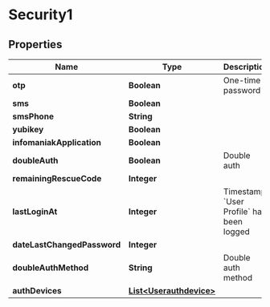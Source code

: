 

# Security1


## Properties

| Name | Type | Description | Notes |
|------------ | ------------- | ------------- | -------------|
|**otp** | **Boolean** | One-time password |  [optional] |
|**sms** | **Boolean** |  |  [optional] |
|**smsPhone** | **String** |  |  [optional] |
|**yubikey** | **Boolean** |  |  [optional] |
|**infomaniakApplication** | **Boolean** |  |  [optional] |
|**doubleAuth** | **Boolean** | Double auth |  [optional] |
|**remainingRescueCode** | **Integer** |  |  [optional] |
|**lastLoginAt** | **Integer** | Timestamp &#x60;User Profile&#x60; has been logged |  [optional] |
|**dateLastChangedPassword** | **Integer** |  |  [optional] |
|**doubleAuthMethod** | **String** | Double auth method |  [optional] |
|**authDevices** | [**List&lt;Userauthdevice&gt;**](Userauthdevice.md) |  |  [optional] |



